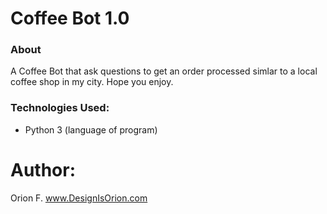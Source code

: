 # Coffee Bot 1.0

### About 
A Coffee Bot that ask questions to get an order processed simlar to a local coffee shop in my city. Hope you enjoy.

### Technologies Used:
- Python 3 (language of program)

# Author: 
Orion F.
www.DesignIsOrion.com